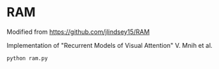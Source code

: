 # RAM

Modified from https://github.com/jlindsey15/RAM

Implementation of "Recurrent Models of Visual Attention" V. Mnih et al.

`python ram.py`
